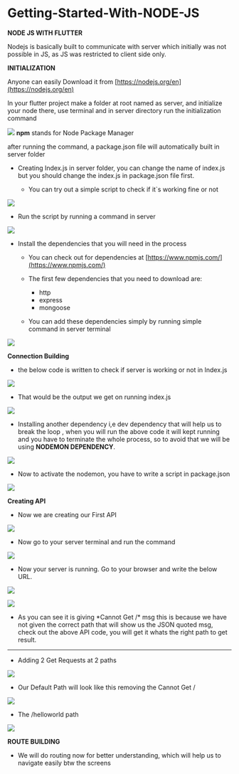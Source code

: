 # Getting-Started-With-NODE-JS

**NODE JS WITH FLUTTER**

Nodejs is basically built to communicate with server which initially was not possible in JS, as JS was restricted to client side only.

**INITIALIZATION**

 Anyone can easily Download it from [https://nodejs.org/en](https://nodejs.org/en)

In your flutter project make a folder at root named as server, and initialize your node there, use terminal and in server directory run the initialization command

![](RackMultipart20230528-1-eeua5b_html_8f282b385528d3.png)
**npm** stands for Node Package Manager

after running the command, a package.json file will automatically built in server folder

- Creating Index.js in server folder, you can change the name of index.js but you should change the index.js in package.json file first.

  - You can try out a simple script to check if it`s working fine or not

![](RackMultipart20230528-1-eeua5b_html_4289984fd8fe086d.png)

  - Run the script by running a command in server

![](RackMultipart20230528-1-eeua5b_html_9c7befd0031f339a.png)

- Install the dependencies that you will need in the process

  - You can check out for dependencies at [https://www.npmjs.com/](https://www.npmjs.com/)

  - The first few dependencies that you need to download are:

    - http
    - express
    - mongoose


  - You can add these dependencies simply by running simple command in server terminal

![](RackMultipart20230528-1-eeua5b_html_68740e2fe02f1c68.png)

**Connection Building**

- the below code is written to check if server is working or not in Index.js

![](RackMultipart20230528-1-eeua5b_html_1bf24615ec705e22.png)

- That would be the output we get on running index.js

![](RackMultipart20230528-1-eeua5b_html_3fd8e86f118cda54.png)

- Installing another dependency i,e dev dependency that will help us to break the loop , when you will run the above code it will kept running and you have to terminate the whole process, so to avoid that we will be using **NODEMON DEPENDENCY**.

![](RackMultipart20230528-1-eeua5b_html_6eec684f0865188.png)

  - Now to activate the nodemon, you have to write a script in package.json

![](RackMultipart20230528-1-eeua5b_html_6e2af4b790123607.png)

**Creating API**

- Now we are creating our First API

![](RackMultipart20230528-1-eeua5b_html_b1937be297bc9fcc.png)

- Now go to your server terminal and run the command

![](RackMultipart20230528-1-eeua5b_html_ad6403e1971c00cf.png)

- Now your server is running. Go to your browser and write the below URL.

![](RackMultipart20230528-1-eeua5b_html_3b40dfe68a819dd5.png)

![](RackMultipart20230528-1-eeua5b_html_bb3955196fd3fe8b.png)

- As you can see it is giving \*Cannot Get /\* msg this is because we have not given the correct path that will show us the JSON quoted msg, check out the above API code, you will get it whats the right path to get result.

 -------------------------------------------------------------------------------------------------------


- Adding 2 Get Requests at 2 paths

![](RackMultipart20230528-1-eeua5b_html_6103a0a5d67232dd.png)

- Our Default Path will look like this removing the Cannot Get /

![](RackMultipart20230528-1-eeua5b_html_3f388257ce70065b.png)

- The /helloworld path

![](RackMultipart20230528-1-eeua5b_html_4285ae45e58dfbe0.png)

**ROUTE BUILDING**

- We will do routing now for better understanding, which will help us to navigate easily btw the screens
